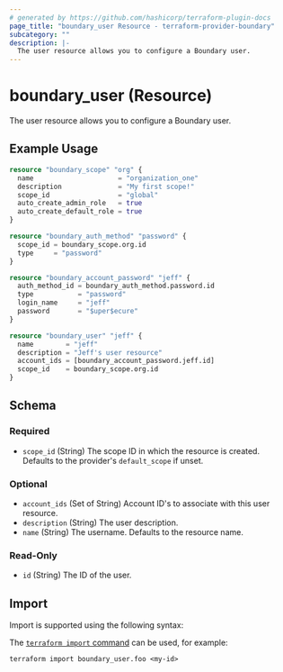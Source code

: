 ```yaml
---
# generated by https://github.com/hashicorp/terraform-plugin-docs
page_title: "boundary_user Resource - terraform-provider-boundary"
subcategory: ""
description: |-
  The user resource allows you to configure a Boundary user.
---
```


# boundary_user (Resource)

The user resource allows you to configure a Boundary user.

## Example Usage

```terraform
resource "boundary_scope" "org" {
  name                     = "organization_one"
  description              = "My first scope!"
  scope_id                 = "global"
  auto_create_admin_role   = true
  auto_create_default_role = true
}

resource "boundary_auth_method" "password" {
  scope_id = boundary_scope.org.id
  type     = "password"
}

resource "boundary_account_password" "jeff" {
  auth_method_id = boundary_auth_method.password.id
  type           = "password"
  login_name     = "jeff"
  password       = "$uper$ecure"
}

resource "boundary_user" "jeff" {
  name        = "jeff"
  description = "Jeff's user resource"
  account_ids = [boundary_account_password.jeff.id]
  scope_id    = boundary_scope.org.id
}
```

<!-- schema generated by tfplugindocs -->
## Schema

### Required

- `scope_id` (String) The scope ID in which the resource is created. Defaults to the provider's `default_scope` if unset.

### Optional

- `account_ids` (Set of String) Account ID's to associate with this user resource.
- `description` (String) The user description.
- `name` (String) The username. Defaults to the resource name.

### Read-Only

- `id` (String) The ID of the user.

## Import

Import is supported using the following syntax:

The [`terraform import` command](https://developer.hashicorp.com/terraform/cli/commands/import) can be used, for example:

```shell
terraform import boundary_user.foo <my-id>
```
